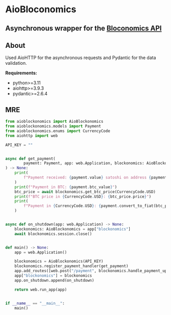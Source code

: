 # AioBloconomics

## Asynchronous wrapper for the [Bloconomics API](https://blockonomics.co)

## About

Used AioHTTP for the asynchronous requests and Pydantic for the data validation.

**Requirements:**

- python>=3.11
- aiohttp>=3.9.3
- pydantic>=2.6.4

## MRE

```python
from aioblockonomics import AioBlockonomics
from aioblockonomics.models import Payment
from aioblockonomics.enums import CurrencyCode
from aiohttp import web

API_KEY = ""


async def get_payment(
        payment: Payment, app: web.Application, blockonomics: AioBlockonomics
) -> None:
    print(
        f"Payment received: {payment.value} satoshi on address {payment.addr}. Status: {payment.status}"
    )
    print(f"Payment in BTC: {payment.btc_value}")
    btc_price = await blockonomics.get_btc_price(CurrencyCode.USD)
    print(f"BTC price in {CurrencyCode.USD}: {btc_price.price}")
    print(
        f"Payment in {CurrencyCode.USD}: {payment.convert_to_fiat(btc_price.price)}"
    )


async def on_shutdown(app: web.Application) -> None:
    blockonomics: AioBlockonomics = app["blockonomics"]
    await blockonomics.session.close()


def main() -> None:
    app = web.Application()

    blockonomics = AioBlockonomics(API_KEY)
    blockonomics.register_payment_handler(get_payment)
    app.add_routes([web.post("/payment", blockonomics.handle_payment_updates)])
    app["blockonomics"] = blockonomics
    app.on_shutdown.append(on_shutdown)

    return web.run_app(app)


if __name__ == "__main__":
    main()
```